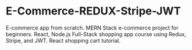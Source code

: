# E-Commerce-REDUX-Stripe-JWT
E-commerce app from scratch. MERN Stack e-commerce project for beginners. React, Node.js Full-Stack shopping app course using Redux, Stripe, and JWT. React shopping cart tutorial.
